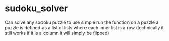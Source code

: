 # sudoku_solver
Can solve any sodoku puzzle
to use simple run the function on a puzzle
a puzzle is defined as a list of lists where each inner list is a row (technically it still works if it is a column it will simply be flipped)
